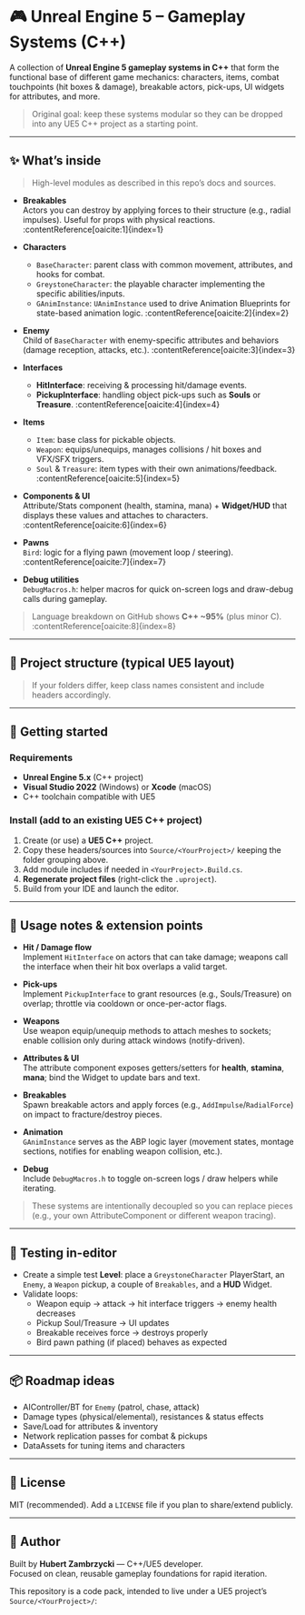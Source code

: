 # 🎮 Unreal Engine 5 – Gameplay Systems (C++)

A collection of **Unreal Engine 5 gameplay systems in C++** that form the functional base of different game mechanics: characters, items, combat touchpoints (hit boxes & damage), breakable actors, pick-ups, UI widgets for attributes, and more.  
> Original goal: keep these systems modular so they can be dropped into any UE5 C++ project as a starting point.  

---

## ✨ What’s inside

> High-level modules as described in this repo’s docs and sources.

- **Breakables**  
  Actors you can destroy by applying forces to their structure (e.g., radial impulses). Useful for props with physical reactions. :contentReference[oaicite:1]{index=1}

- **Characters**  
  - `BaseCharacter`: parent class with common movement, attributes, and hooks for combat.  
  - `GreystoneCharacter`: the playable character implementing the specific abilities/inputs.  
  - `GAnimInstance`: `UAnimInstance` used to drive Animation Blueprints for state-based animation logic. :contentReference[oaicite:2]{index=2}

- **Enemy**  
  Child of `BaseCharacter` with enemy-specific attributes and behaviors (damage reception, attacks, etc.). :contentReference[oaicite:3]{index=3}

- **Interfaces**  
  - **HitInterface**: receiving & processing hit/damage events.  
  - **PickupInterface**: handling object pick-ups such as **Souls** or **Treasure**. :contentReference[oaicite:4]{index=4}

- **Items**  
  - `Item`: base class for pickable objects.  
  - `Weapon`: equips/unequips, manages collisions / hit boxes and VFX/SFX triggers.  
  - `Soul` & `Treasure`: item types with their own animations/feedback. :contentReference[oaicite:5]{index=5}

- **Components & UI**  
  Attribute/Stats component (health, stamina, mana) + **Widget/HUD** that displays these values and attaches to characters. :contentReference[oaicite:6]{index=6}

- **Pawns**  
  `Bird`: logic for a flying pawn (movement loop / steering). :contentReference[oaicite:7]{index=7}

- **Debug utilities**  
  `DebugMacros.h`: helper macros for quick on-screen logs and draw-debug calls during gameplay.

> Language breakdown on GitHub shows **C++ ~95%** (plus minor C). :contentReference[oaicite:8]{index=8}

---

## 🧱 Project structure (typical UE5 layout)


> If your folders differ, keep class names consistent and include headers accordingly.

---

## 🚀 Getting started

### Requirements
- **Unreal Engine 5.x** (C++ project)
- **Visual Studio 2022** (Windows) or **Xcode** (macOS)
- C++ toolchain compatible with UE5

### Install (add to an existing UE5 C++ project)
1. Create (or use) a **UE5 C++** project.  
2. Copy these headers/sources into `Source/<YourProject>/` keeping the folder grouping above.  
3. Add module includes if needed in `<YourProject>.Build.cs`.  
4. **Regenerate project files** (right-click the `.uproject`).  
5. Build from your IDE and launch the editor.

---

## 🧩 Usage notes & extension points

- **Hit / Damage flow**  
  Implement `HitInterface` on actors that can take damage; weapons call the interface when their hit box overlaps a valid target.

- **Pick-ups**  
  Implement `PickupInterface` to grant resources (e.g., Souls/Treasure) on overlap; throttle via cooldown or once-per-actor flags.

- **Weapons**  
  Use weapon equip/unequip methods to attach meshes to sockets; enable collision only during attack windows (notify-driven).

- **Attributes & UI**  
  The attribute component exposes getters/setters for **health**, **stamina**, **mana**; bind the Widget to update bars and text.

- **Breakables**  
  Spawn breakable actors and apply forces (e.g., `AddImpulse`/`RadialForce`) on impact to fracture/destroy pieces.

- **Animation**  
  `GAnimInstance` serves as the ABP logic layer (movement states, montage sections, notifies for enabling weapon collision, etc.).

- **Debug**  
  Include `DebugMacros.h` to toggle on-screen logs / draw helpers while iterating.

> These systems are intentionally decoupled so you can replace pieces (e.g., your own AttributeComponent or different weapon tracing).

---

## 🧪 Testing in-editor

- Create a simple test **Level**: place a `GreystoneCharacter` PlayerStart, an `Enemy`, a `Weapon` pickup, a couple of `Breakables`, and a **HUD** Widget.  
- Validate loops:
  - Weapon equip → attack → hit interface triggers → enemy health decreases  
  - Pickup Soul/Treasure → UI updates  
  - Breakable receives force → destroys properly  
  - Bird pawn pathing (if placed) behaves as expected

---

## 📦 Roadmap ideas

- AIController/BT for `Enemy` (patrol, chase, attack)  
- Damage types (physical/elemental), resistances & status effects  
- Save/Load for attributes & inventory  
- Network replication passes for combat & pickups  
- DataAssets for tuning items and characters

---

## 📄 License

MIT (recommended). Add a `LICENSE` file if you plan to share/extend publicly.

---

## 🙌 Author

Built by **Hubert Zambrzycki** — C++/UE5 developer.  
Focused on clean, reusable gameplay foundations for rapid iteration.


This repository is a code pack, intended to live under a UE5 project’s `Source/<YourProject>/`:

